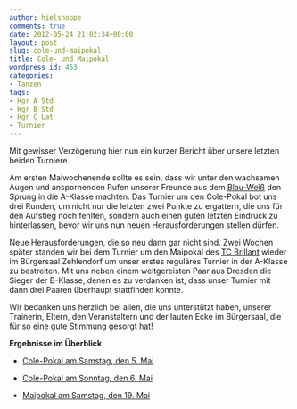 ```yaml
---
author: hielsnoppe
comments: true
date: 2012-05-24 21:02:34+00:00
layout: post
slug: cole-und-maipokal
title: Cole- und Maipokal
wordpress_id: 453
categories:
- Tanzen
tags:
- Hgr A Std
- Hgr B Std
- Hgr C Lat
- Turnier
---
```


Mit gewisser Verzögerung hier nun ein kurzer Bericht über unsere letzten beiden Turniere.





<!-- more -->


Am ersten Maiwochenende sollte es sein, dass wir unter den wachsamen Augen und anspornenden Rufen unserer Freunde aus dem [Blau-Weiß](http://www.blau-weiss-berlin.de) den Sprung in die A-Klasse machten. Das Turnier um den Cole-Pokal bot uns drei Runden, um nicht nur die letzten zwei Punkte zu ergattern, die uns für den Aufstieg noch fehlten, sondern auch einen guten letzten Eindruck zu hinterlassen, bevor wir uns nun neuen Herausforderungen stellen dürfen.

Neue Herausforderungen, die so neu dann gar nicht sind. Zwei Wochen später standen wir bei dem Turnier um den Maipokal des [TC Brillant](http://www.tc-brillant.de/index.php/tanzclub-topmenue) wieder im Bürgersaal Zehlendorf um unser erstes reguläres Turnier in der A-Klasse zu bestreiten. Mit uns neben einem weitgereisten Paar aus Dresden die Sieger der B-Klasse, denen es zu verdanken ist, dass unser Turnier mit dann drei Paaren überhaupt stattfinden konnte.

Wir bedanken uns herzlich bei allen, die uns unterstützt haben, unserer Trainerin, Eltern, den Veranstaltern und der lauten Ecke im Bürgersaal, die für so eine gute Stimmung gesorgt hat!

**Ergebnisse im Überblick**



	
  * [Cole-Pokal am Samstag, den 5. Mai](http://www.blau-weiss-berlin.de/ergebnisse/20120505/Hgr_C_Lat.html)

	
  * [Cole-Pokal am Sonntag, den 6. Mai](http://www.blau-weiss-berlin.de/ergebnisse/20120506/Hgr_B_Std.html)

	
  * [Maipokal am Samstag, den 19. Mai](http://tc-brillant.de/index.php/veranstaltungen/4-steglitz-zehlendorfer-tanzsportwochenende)


